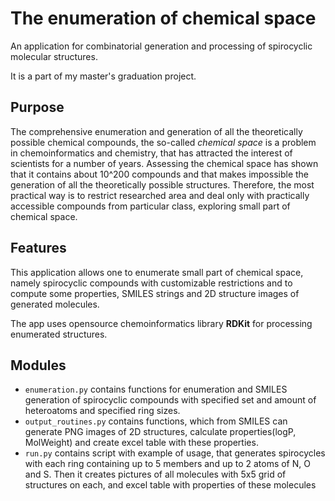 # The enumeration of chemical space
An application for combinatorial generation and processing of spirocyclic molecular structures.

It is a part of my master's graduation project.
## Purpose
The comprehensive enumeration and generation of all the theoretically possible chemical compounds, 
the so-called *chemical space* is a problem in chemoinformatics and chemistry, that has attracted 
the interest of scientists for a number of years. Assessing the chemical space has shown that it 
contains about 10^200 compounds and that makes impossible the generation of all the theoretically 
possible structures. Therefore, the most practical way is to restrict researched area and deal only 
with practically accessible compounds from particular class, exploring small part of chemical space.
## Features
This application allows one to enumerate small part of chemical space, namely spirocyclic 
compounds with customizable restrictions and to compute some properties, SMILES strings and 2D structure 
images of generated molecules.

The app uses opensource chemoinformatics library **RDKit** for processing enumerated structures.
## Modules
- `enumeration.py` contains functions for enumeration and SMILES generation of spirocyclic compounds 
with specified set and amount of heteroatoms and specified ring sizes.
- `output_routines.py` contains functions, which from SMILES can generate PNG images of 2D structures,
calculate properties(logP, MolWeight) and create excel table with these properties.
- `run.py` contains script with example of usage, that generates spirocycles with each ring containing
up to 5 members and up to 2 atoms of N, O and S. Then it creates pictures of all molecules with 5x5 
grid of structures on each, and excel table with properties of these molecules